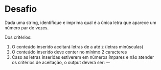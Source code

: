 # Desafio
Dada uma string, identifique e imprima qual é a única letra que aparece um número par de vezes. 

Dos critérios: 
1. O conteúdo inserido aceitará letras de a até z (letras minúsculas) 
2. O conteúdo inserido deve conter no mínimo 2 caracteres 
3. Caso as letras inseridas estiverem em números ímpares e não atender os critérios de aceitação, o output deverá ser: --
